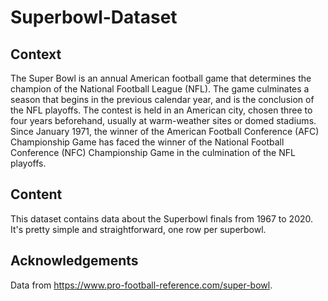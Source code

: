 # Superbowl-Dataset

## Context
The Super Bowl is an annual American football game that determines the champion of the National Football League (NFL). The game culminates a season that begins in the previous calendar year, and is the conclusion of the NFL playoffs. The contest is held in an American city, chosen three to four years beforehand, usually at warm-weather sites or domed stadiums. Since January 1971, the winner of the American Football Conference (AFC) Championship Game has faced the winner of the National Football Conference (NFC) Championship Game in the culmination of the NFL playoffs.

## Content
This dataset contains data about the Superbowl finals from 1967 to 2020. It's pretty simple and straightforward, one row per superbowl.

## Acknowledgements
Data from https://www.pro-football-reference.com/super-bowl.
